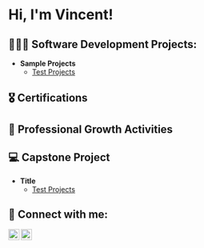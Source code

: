 <h1>Hi, I'm Vincent! </h1>

<h2>👨🏻‍💻 Software Development Projects:</h2>

- <b>Sample Projects</b>
  - [Test Projects](https://github.com/vincentm-tech/devops-automation)


<h2>🎖️ Certifications</h2>

<h2> 📖 Professional Growth Activities</h2>

<h2>💻 Capstone Project</h2>

- <b>Title</b>
   - [Test Projects](https://github.com/vincentm-tech/devops-automation)

<h2> 🤳 Connect with me:</h2>

[<img align="left" alt="JoshMadakor | LinkedIn" width="22px" src="https://cdn.jsdelivr.net/npm/simple-icons@v3/icons/linkedin.svg" />][linkedin]
[<img align="left" alt="JoshMadakor | Instagram" width="22px" src="https://cdn.jsdelivr.net/npm/simple-icons@v3/icons/instagram.svg" />][instagram]

[instagram]: https://www.instagram.com/_vincen.zzo
[linkedin]: https://www.linkedin.com/in/vincent-manlesis/
